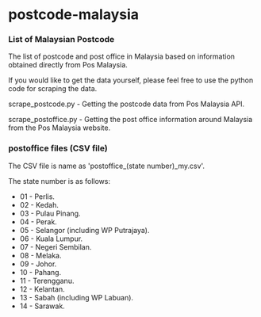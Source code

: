 # postcode-malaysia
### List of Malaysian Postcode
The list of postcode and post office in Malaysia based on information obtained directly from Pos Malaysia.

If you would like to get the data yourself, please feel free to use the python code for scraping the data.

scrape_postcode.py - Getting the postcode data from Pos Malaysia API.

scrape_postoffice.py - Getting the post office information around Malaysia from the Pos Malaysia website.


### postoffice files (CSV file)
The CSV file is name as 'postoffice_(state number)_my.csv'.

The state number is as follows:
  * 01 - Perlis.
  * 02 - Kedah.
  * 03 - Pulau Pinang.
  * 04 - Perak.
  * 05 - Selangor (including WP Putrajaya).
  * 06 - Kuala Lumpur.
  * 07 - Negeri Sembilan.
  * 08 - Melaka.
  * 09 - Johor.
  * 10 - Pahang.
  * 11 - Terengganu.
  * 12 - Kelantan.
  * 13 - Sabah (including WP Labuan).
  * 14 - Sarawak.
